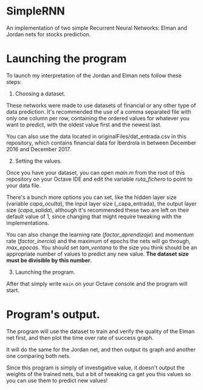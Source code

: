 # SimpleRNN
An implementation of two simple Recurrent Neural Networks: Elman and Jordan nets for stocks prediction.
# Launching the program 
To launch my interpretation of the Jordan and Elman nets follow these steps:

1. Choosing a dataset.

These networks were made to use datasets of financial or any other type of data prediction. It's recommended the use of a
comma separated file with only one column per row, containing the ordered values for whatever you want to predict, with the
oldest value first and the newest last.

You can also use the data located in originalFiles/dat_entrada.csv in this repository, which contains financial data
for Iberdrola in between December 2016 and December 2017.

2. Setting the values.

Once you have your dataset, you can open _main.m_ from the root of this repository on your Octave IDE and edit the variable
_ruta\_fichero_ to point to your data file. 

There's a bunch more options you can set, like the hidden layer size (variable _capa\_oculta_), the input layer size (_capa\_entrada),
the output layer size (_capa\_salida_), although it's recommended these two are left on their default value of 1,
since changing that might require tweaking with the implementations.

You can also change the learning rate (_factor\_aprendizaje_) and momentum rate (_factor\_inercia_) and the maximum of 
epochs the nets will go through, _max\_epocas_. You should set _tam\_ventana_ to the size you think should be an appropriate 
number of values to predict any new value. **The dataset size must be divisible by this number**.

3. Launching the program.

After that simply write `main` on your Octave console and the program will start.

# Program's output.

The program will use the dataset to train and verify the quality of the Elman net first, and then plot the time over rate of success 
graph.

It will do the same for the Jordan net, and then output its graph and another one comparing both nets.

Since this program is simply of investigative value, it doesn't output the weights of the trained nets, but a bit of tweaking ca get
you this values so you can use them to predict new values!

